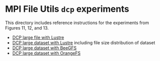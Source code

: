 # MPI File Utils `dcp` experiments

This directory includes reference instructions for the experiments from Figures 11, 12, and 13.
- [DCP large file with Lustre](lustre_dcplargefile.sh) 
- [DCP large dataset with Lustre](lustre_dcpdataset.sh) including file size distribution of dataset
- [DCP large dataset with BeeGFS](beegfs_dcpdataset.sh)
- [DCP large dataset with OrangeFS](orangefs_dcpdataset.sh)
